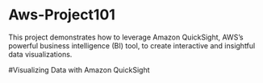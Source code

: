 # Aws-Project101
This project demonstrates how to leverage Amazon QuickSight, AWS’s powerful business intelligence (BI) tool, to create interactive and insightful data visualizations.


#Visualizing Data with Amazon QuickSight
